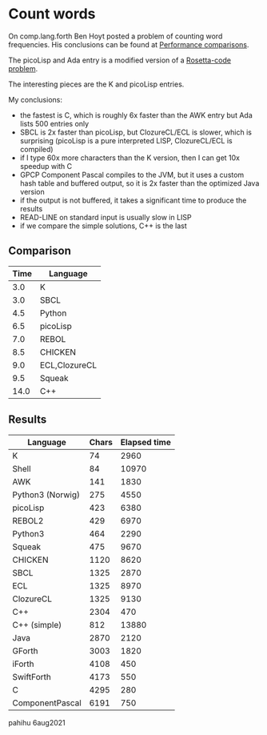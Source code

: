 Count words
===========

On comp.lang.forth Ben Hoyt posted a problem of counting word frequencies.
His conclusions can be found at [Performance comparisons](https://benhoyt.com/writings/count-words).

The picoLisp and Ada entry is a modified version of a [Rosetta-code problem](http://rosettacode.org/wiki/Word_frequency).

The interesting pieces are the K and picoLisp entries.

My conclusions:

* the fastest is C, which is roughly 6x faster than the AWK entry
  but Ada lists 500 entries only
* SBCL is 2x faster than picoLisp, but ClozureCL/ECL is slower, which 
  is surprising (picoLisp is a pure interpreted LISP, ClozureCL/ECL is compiled)
* if I type 60x more characters than the K version, then I can get 10x 
  speedup with C
* GPCP Component Pascal compiles to the JVM, but it uses a custom hash table
  and buffered output, so it is 2x faster than the optimized Java version
* if the output is not buffered, it takes a significant time to produce the
  results
* READ-LINE on standard input is usually slow in LISP
* if we compare the simple solutions, C++ is the last

## Comparison

| Time | Language |
| ---- | -------- |
| 3.0  | K        |
| 3.0  | SBCL     |
| 4.5  | Python   |
| 6.5  | picoLisp |
| 7.0  | REBOL    |
| 8.5  | CHICKEN  |
| 9.0  | ECL,ClozureCL |
| 9.5  | Squeak   |
|14.0  | C++      |

## Results

| Language   | Chars | Elapsed time |
| ---------- | ----- | ------------ |
| K          |    74 |        2960  |
| Shell      |    84 |       10970  |
| AWK        |   141 |        1830  |
| Python3 (Norwig) |   275 |        4550  |
| picoLisp   |   423 |        6380  |
| REBOL2     |   429 |        6970  |
| Python3    |   464 |        2290  |
| Squeak     |   475 |        9670  |
| CHICKEN    |  1120 |        8620  |
| SBCL       |  1325 |        2870  |
| ECL        |  1325 |        8970  |
| ClozureCL  |  1325 |        9130  |
| C++        |  2304 |         470  |
| C++ (simple) | 812 |	     13880  |
| Java       |  2870 |        2120  |
| GForth     |  3003 |        1820  |
| iForth     |  4108 |         450  |
| SwiftForth |  4173 |         550  |
| C          |  4295 |         280  |
| ComponentPascal |  6191 |    750  |


pahihu 6aug2021
